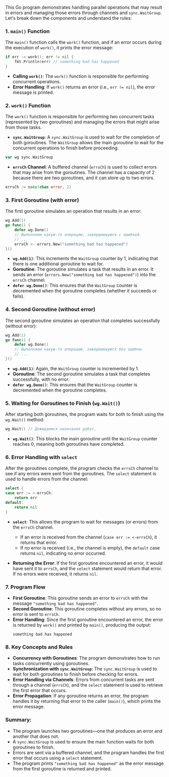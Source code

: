 This Go program demonstrates handling parallel operations that may result in errors and managing those errors through channels and `sync.WaitGroup`. Let's break down the components and understand the rules:

### 1. **`main()` Function**

   The `main()` function calls the `work()` function, and if an error occurs during the execution of `work()`, it prints the error message:

   ```go
   if err := work(); err != nil {
       fmt.Println(err) // something bad has happened
   }
   ```

   - **Calling `work()`**: The `work()` function is responsible for performing concurrent operations.
   - **Error Handling**: If `work()` returns an error (i.e., `err != nil`), the error message is printed.

### 2. **`work()` Function**

   The `work()` function is responsible for performing two concurrent tasks (represented by two goroutines) and managing the errors that might arise from those tasks.

   - **`sync.WaitGroup`**: A `sync.WaitGroup` is used to wait for the completion of both goroutines. The `WaitGroup` allows the main goroutine to wait for the concurrent operations to finish before proceeding.

   ```go
   var wg sync.WaitGroup
   ```

   - **`errsCh` Channel**: A buffered channel (`errsCh`) is used to collect errors that may arise from the goroutines. The channel has a capacity of 2 because there are two goroutines, and it can store up to two errors.

   ```go
   errsCh := make(chan error, 2)
   ```

### 3. **First Goroutine (with error)**

   The first goroutine simulates an operation that results in an error:

   ```go
   wg.Add(1)
   go func() {
       defer wg.Done()
       // Выполняем какую-то операцию, завершившуюся с ошибкой.
       // ...
       errsCh <- errors.New("something bad has happened")
   }()
   ```

   - **`wg.Add(1)`**: This increments the `WaitGroup` counter by 1, indicating that there is one additional goroutine to wait for.
   - **Goroutine**: The goroutine simulates a task that results in an error. It sends an error (`errors.New("something bad has happened")`) into the `errsCh` channel.
   - **`defer wg.Done()`**: This ensures that the `WaitGroup` counter is decremented when the goroutine completes (whether it succeeds or fails).

### 4. **Second Goroutine (without error)**

   The second goroutine simulates an operation that completes successfully (without error):

   ```go
   wg.Add(1)
   go func() {
       defer wg.Done()
       // Выполняем какую-то операцию, завершившуюся без ошибки.
       // ...
   }()
   ```

   - **`wg.Add(1)`**: Again, the `WaitGroup` counter is incremented by 1.
   - **Goroutine**: The second goroutine simulates a task that completes successfully, with no error.
   - **`defer wg.Done()`**: This ensures that the `WaitGroup` counter is decremented when the goroutine completes.

### 5. **Waiting for Goroutines to Finish (`wg.Wait()`)**

   After starting both goroutines, the program waits for both to finish using the `wg.Wait()` method:

   ```go
   wg.Wait() // Дожидаемся окончания работ.
   ```

   - **`wg.Wait()`**: This blocks the main goroutine until the `WaitGroup` counter reaches 0, meaning both goroutines have completed.

### 6. **Error Handling with `select`**

   After the goroutines complete, the program checks the `errsCh` channel to see if any errors were sent from the goroutines. The `select` statement is used to handle errors from the channel:

   ```go
   select {
   case err := <-errsCh:
       return err
   default:
       return nil
   }
   ```

   - **`select`**: This allows the program to wait for messages (or errors) from the `errsCh` channel.
     - If an error is received from the channel (`case err := <-errsCh`), it returns that error.
     - If no error is received (i.e., the channel is empty), the `default` case returns `nil`, indicating no error occurred.

   - **Returning the Error**: If the first goroutine encountered an error, it would have sent it to `errsCh`, and the `select` statement would return that error. If no errors were received, it returns `nil`.

### 7. **Program Flow**

   - **First Goroutine**: This goroutine sends an error to `errsCh` with the message `"something bad has happened"`.
   - **Second Goroutine**: This goroutine completes without any errors, so no error is sent to `errsCh`.
   - **Error Handling**: Since the first goroutine encountered an error, the error is returned by `work()` and printed by `main()`, producing the output:
     ```
     something bad has happened
     ```

### 8. **Key Concepts and Rules**

   - **Concurrency with Goroutines**: The program demonstrates how to run tasks concurrently using goroutines.
   - **Synchronization with `sync.WaitGroup`**: The `sync.WaitGroup` is used to wait for both goroutines to finish before checking for errors.
   - **Error Handling via Channels**: Errors from concurrent tasks are sent through a channel (`errsCh`), and the `select` statement is used to retrieve the first error that occurs.
   - **Error Propagation**: If any goroutine returns an error, the program handles it by returning that error to the caller (`main()`), which prints the error message.

### Summary:

- The program launches two goroutines—one that produces an error and another that does not.
- A `sync.WaitGroup` is used to ensure the main function waits for both goroutines to finish.
- Errors are sent via a buffered channel, and the program handles the first error that occurs using a `select` statement.
- The program prints `"something bad has happened"` as the error message from the first goroutine is returned and printed.